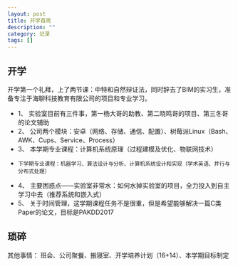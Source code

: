 ```yaml
---
layout: post
title: 开学首周
description: ""
category: 记录
tags: []
---
```



## 开学
开学第一个礼拜，上了两节课：中特和自然辩证法，同时辞去了BIM的实习生，准备专注于海聊科技教育有限公司的项目和专业学习。

- 1、 实验室目前有三件事，第一杨大哥的助教、第二晓鸣哥的项目、第三冬哥的论文辅助
- 2、 公司两个模块：安卓（网络、存储、通信、配置）、树莓派Linux（Bash、AWK、Cups、Service、Process）
- 3、 本学期专业课程：计算机系统原理（过程建模及优化、物联网技术） 
-     下学期专业课程：机器学习、算法设计与分析、计算机系统设计和实现（学术英语、并行与分布式处理）
- 4、 主要困惑点——实验室非常水：如何水掉实验室的项目，全力投入到自主学习中去（推荐系统和嵌入式）
- 5、 关于时间管理，这学期课程任务不是很重，但是希望能够解决一篇C类Paper的论文，目标是PAKDD2017

## 琐碎
其他事情：
班会、公司聚餐、搬寝室、开学培养计划（16+14）、本学期目标制定



